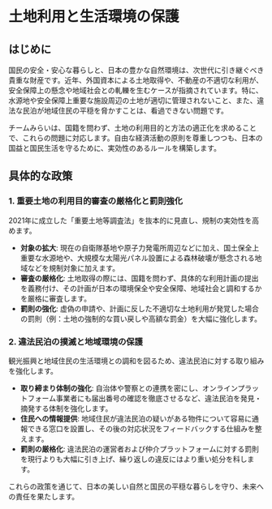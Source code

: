# 土地利用と生活環境の保護

## はじめに
国民の安全・安心な暮らしと、日本の豊かな自然環境は、次世代に引き継ぐべき貴重な財産です。近年、外国資本による土地取得や、不動産の不適切な利用が、安全保障上の懸念や地域社会との軋轢を生むケースが指摘されています。特に、水源地や安全保障上重要な施設周辺の土地が適切に管理されないこと、また、違法な民泊が地域住民の平穏を脅かすことは、看過できない問題です。

チームみらいは、国籍を問わず、土地の利用目的と方法の適正化を求めることで、これらの問題に対応します。自由な経済活動の原則を尊重しつつも、日本の国益と国民生活を守るために、実効性のあるルールを構築します。

## 具体的な政策

### 1. 重要土地の利用目的審査の厳格化と罰則強化
2021年に成立した「重要土地等調査法」を抜本的に見直し、規制の実効性を高めます。
- **対象の拡大**: 現在の自衛隊基地や原子力発電所周辺などに加え、国土保全上重要な水源地や、大規模な太陽光パネル設置による森林破壊が懸念される地域などを規制対象に加えます。
- **審査の厳格化**: 土地取得の際には、国籍を問わず、具体的な利用計画の提出を義務付け、その計画が日本の環境保全や安全保障、地域社会と調和するかを厳格に審査します。
- **罰則の強化**: 虚偽の申請や、計画に反した不適切な土地利用が発覚した場合の罰則（例：土地の強制的な買い戻しや高額な罰金）を大幅に強化します。

### 2. 違法民泊の撲滅と地域環境の保護
観光振興と地域住民の生活環境との調和を図るため、違法民泊に対する取り組みを強化します。
- **取り締まり体制の強化**: 自治体や警察との連携を密にし、オンラインプラットフォーム事業者にも届出番号の確認を徹底させるなど、違法民泊を発見・摘発する体制を強化します。
- **住民への情報提供**: 地域住民が違法民泊の疑いがある物件について容易に通報できる窓口を設置し、その後の対応状況をフィードバックする仕組みを整えます。
- **罰則の厳格化**: 違法民泊の運営者および仲介プラットフォームに対する罰則を現行よりも大幅に引き上げ、繰り返しの違反にはより重い処分を科します。

これらの政策を通じて、日本の美しい自然と国民の平穏な暮らしを守り、未来への責任を果たします。